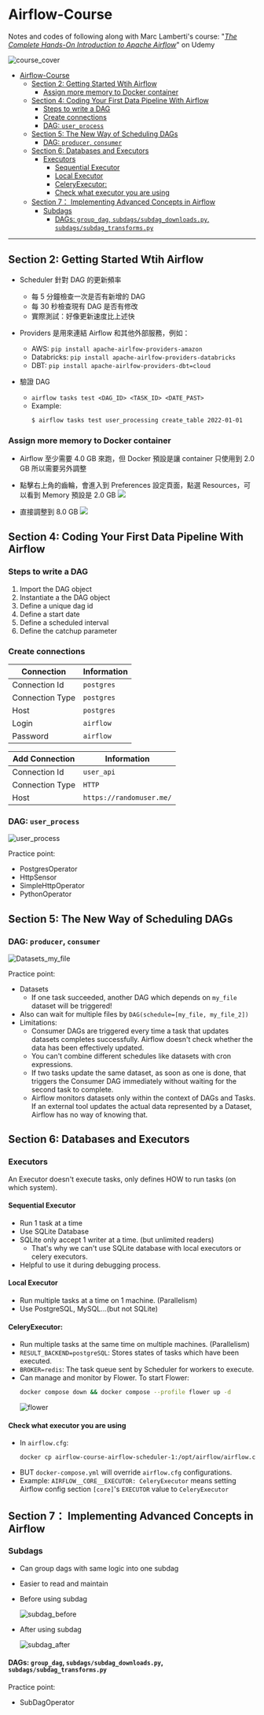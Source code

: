 # Airflow-Course
Notes and codes of following along with Marc Lamberti's course: "*[The Complete Hands-On Introduction to Apache Airflow](https://www.udemy.com/course/the-complete-hands-on-course-to-master-apache-airflow/)*" on Udemy

![course_cover](images/course_cover.png)

- [Airflow-Course](#airflow-course)
  - [Section 2: Getting Started Wtih Airflow](#section-2-getting-started-wtih-airflow)
    - [Assign more memory to Docker container](#assign-more-memory-to-docker-container)
  - [Section 4: Coding Your First Data Pipeline With Airflow](#section-4-coding-your-first-data-pipeline-with-airflow)
    - [Steps to write a DAG](#steps-to-write-a-dag)
    - [Create connections](#create-connections)
    - [DAG: `user_process`](#dag-user_process)
  - [Section 5: The New Way of Scheduling DAGs](#section-5-the-new-way-of-scheduling-dags)
    - [DAG: `producer`, `consumer`](#dag-producer-consumer)
  - [Section 6: Databases and Executors](#section-6-databases-and-executors)
    - [Executors](#executors)
      - [Sequential Executor](#sequential-executor)
      - [Local Executor](#local-executor)
      - [CeleryExecutor:](#celeryexecutor)
      - [Check what executor you are using](#check-what-executor-you-are-using)
  - [Section 7： Implementing Advanced Concepts in Airflow](#section-7-implementing-advanced-concepts-in-airflow)
    - [Subdags](#subdags)
      - [DAGs: `group_dag`, `subdags/subdag_downloads.py`, `subdags/subdag_transforms.py`](#dags-group_dag-subdagssubdag_downloadspy-subdagssubdag_transformspy)

---
## Section 2: Getting Started Wtih Airflow

- Scheduler 針對 DAG 的更新頻率
    - 每 5 分鐘檢查一次是否有新增的 DAG
    - 每 30 秒檢查現有 DAG 是否有修改
    - 實際測試：好像更新速度比上述快

- Providers 是用來連結 Airflow 和其他外部服務，例如：
    - AWS: `pip install apache-airlfow-providers-amazon`
    - Databricks: `pip install apache-airlfow-providers-databricks`
    - DBT: `pip install apache-airlfow-providers-dbt=cloud`

- 驗證 DAG
    - ```airflow tasks test <DAG_ID> <TASK_ID> <DATE_PAST>```
    - Example:
        ```bash
        $ airflow tasks test user_processing create_table 2022-01-01
        ```

### Assign more memory to Docker container

- Airflow 至少需要 4.0 GB 來跑，但 Docker 預設是讓 container 只使用到 2.0 GB
所以需要另外調整

- 點擊右上角的齒輪，會進入到 Preferences 設定頁面，點選 Resources，可以看到 Memory 預設是 2.0 GB
![](https://i.imgur.com/6vjqbyY.png)

- 直接調整到 8.0 GB
![](https://i.imgur.com/EPm8aL3.png)

## Section 4: Coding Your First Data Pipeline With Airflow

### Steps to write a DAG

1. Import the DAG object
2. Instantiate a the DAG object
3. Define a unique dag id
4. Define a start date
5. Define a scheduled interval
6. Define the catchup parameter

### Create connections

| Connection | Information |
| ---- | ---- |
| Connection Id | `postgres`|
| Connection Type | `postgres`|
| Host | `postgres`|
| Login | `airflow`|
| Password | `airflow`|

| Add Connection | Information |
| ---- | ---- |
| Connection Id | `user_api`|
| Connection Type | `HTTP`|
| Host | `https://randomuser.me/`|

### DAG: `user_process`

![user_process](images/user_process.png)

Practice point:
- PostgresOperator
- HttpSensor
- SimpleHttpOperator
- PythonOperator

## Section 5: The New Way of Scheduling DAGs
### DAG: `producer`, `consumer`

![Datasets_my_file](images/Datasets_my_file.png)

Practice point:
- Datasets
  - If one task succeeded, another DAG which depends on `my_file` dataset will be triggered!
- Also can wait for multiple files by `DAG(schedule=[my_file, my_file_2])`
- Limitations:
  - Consumer DAGs are triggered every time a task that updates datasets completes successfully. Airflow doesn't check whether the data has been effectively updated.
  - You can't combine different schedules like datasets with cron expressions.
  - If two tasks update the same dataset, as soon as one is done, that triggers the Consumer DAG immediately without waiting for the second task to complete.
  - Airflow monitors datasets only within the context of DAGs and Tasks. If an external tool updates the actual data represented by a Dataset, Airflow has no way of knowing that.

## Section 6: Databases and Executors

### Executors
An Executor doesn't execute tasks, only defines HOW to run tasks (on which system).

#### Sequential Executor 
- Run 1 task at a time
- Use SQLite Database
- SQLite only accept 1 writer at a time. (but unlimited readers)
  - That's why we can't use SQLite database with local executors or celery executors.
- Helpful to use it during debugging process.

#### Local Executor
-  Run multiple tasks at a time on 1 machine. (Parallelism)
-  Use PostgreSQL, MySQL...(but not SQLite)

#### CeleryExecutor: 
- Run multiple tasks at the same time on multiple machines. (Parallelism)
- `RESULT_BACKEND=postgreSQL`: Stores states of tasks which have been executed.
- `BROKER=redis`: The task queue sent by Scheduler for workers to execute.
- Can manage and monitor by Flower. To start Flower:
  ```bash
  docker compose down && docker compose --profile flower up -d
  ```
  ![flower](images/flower.png)

#### Check what executor you are using
- In `airflow.cfg`:
  ```bash
  docker cp airflow-course-airflow-scheduler-1:/opt/airflow/airflow.cfg .
  ```
- BUT `docker-compose.yml` will override `airflow.cfg` configurations.
- Example: `AIRFLOW__CORE__EXECUTOR: CeleryExecutor` means setting Airflow config section `[core]`'s `EXECUTOR` value to `CeleryExecutor`

## Section 7： Implementing Advanced Concepts in Airflow

### Subdags

- Can group dags with same logic into one subdag
- Easier to read and maintain
- Before using subdag
  
  ![subdag_before](images/subdag_before.png)

- After using subdag

  ![subdag_after](images/subdag_after.png)

#### DAGs: `group_dag`, `subdags/subdag_downloads.py`, `subdags/subdag_transforms.py`

Practice point:
- SubDagOperator

